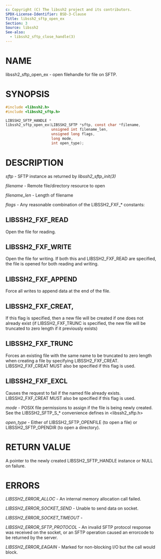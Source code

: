 ```yaml
---
c: Copyright (C) The libssh2 project and its contributors.
SPDX-License-Identifier: BSD-3-Clause
Title: libssh2_sftp_open_ex
Section: 3
Source: libssh2
See-also:
  - libssh2_sftp_close_handle(3)
---
```


# NAME

libssh2_sftp_open_ex - open filehandle for file on SFTP.

# SYNOPSIS

~~~c
#include <libssh2.h>
#include <libssh2_sftp.h>

LIBSSH2_SFTP_HANDLE *
libssh2_sftp_open_ex(LIBSSH2_SFTP *sftp, const char *filename,
                     unsigned int filename_len,
                     unsigned long flags,
                     long mode,
                     int open_type);
~~~

# DESCRIPTION

*sftp* - SFTP instance as returned by *libssh2_sftp_init(3)*

*filename* - Remote file/directory resource to open

*filename_len* - Length of filename

*flags* - Any reasonable combination of the LIBSSH2_FXF_* constants:

## LIBSSH2_FXF_READ

Open the file for reading.

## LIBSSH2_FXF_WRITE

Open the file for writing. If both this and LIBSSH2_FXF_READ are specified,
the file is opened for both reading and writing.

## LIBSSH2_FXF_APPEND

Force all writes to append data at the end of the file.

## LIBSSH2_FXF_CREAT,

If this flag is specified, then a new file will be created if one does not
already exist (if LIBSSH2_FXF_TRUNC is specified, the new file will be
truncated to zero length if it previously exists)

## LIBSSH2_FXF_TRUNC

Forces an existing file with the same name to be truncated to zero length when
creating a file by specifying LIBSSH2_FXF_CREAT. LIBSSH2_FXF_CREAT MUST also
be specified if this flag is used.

## LIBSSH2_FXF_EXCL

Causes the request to fail if the named file already exists.
LIBSSH2_FXF_CREAT MUST also be specified if this flag is used.

*mode* - POSIX file permissions to assign if the file is being newly
created. See the LIBSSH2_SFTP_S_\* convenience defines in \<libssh2_sftp.h\>

*open_type* - Either of LIBSSH2_SFTP_OPENFILE (to open a file) or
LIBSSH2_SFTP_OPENDIR (to open a directory).

# RETURN VALUE

A pointer to the newly created LIBSSH2_SFTP_HANDLE instance or NULL on
failure.

# ERRORS

*LIBSSH2_ERROR_ALLOC* - An internal memory allocation call failed.

*LIBSSH2_ERROR_SOCKET_SEND* - Unable to send data on socket.

*LIBSSH2_ERROR_SOCKET_TIMEOUT* -

*LIBSSH2_ERROR_SFTP_PROTOCOL* - An invalid SFTP protocol response was
received on the socket, or an SFTP operation caused an errorcode to be
returned by the server.

*LIBSSH2_ERROR_EAGAIN* - Marked for non-blocking I/O but the call would
block.
